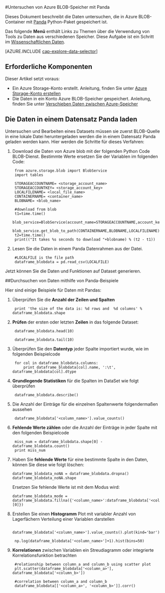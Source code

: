 <properties 
    pageTitle="Untersuchen von Azure BLOB-Speicher mit Panda | Microsoft Azure" 
    description="Wie Sie Daten untersuchen, die in Azure BLOB-Container mit Panda gespeichert." 
    services="machine-learning,storage" 
    documentationCenter="" 
    authors="bradsev" 
    manager="jhubbard" 
    editor="cgronlun" />

<tags 
    ms.service="machine-learning" 
    ms.workload="data-services" 
    ms.tgt_pltfrm="na" 
    ms.devlang="na" 
    ms.topic="article" 
    ms.date="09/13/2016" 
    ms.author="bradsev" /> 

#<a name="explore-data-in-azure-blob-storage-with-pandas"></a>Untersuchen von Azure BLOB-Speicher mit Panda

Dieses Dokument beschreibt die Daten untersuchen, die in Azure BLOB-Container mit [Panda](http://pandas.pydata.org/) Python-Paket gespeichert ist.

Das folgende **Menü** enthält Links zu Themen über die Verwendung von Tools zu Daten aus verschiedenen Speicher. Diese Aufgabe ist ein Schritt im [Wissenschaftlichen Daten]().

[AZURE.INCLUDE [cap-explore-data-selector](../../includes/cap-explore-data-selector.md)]


## <a name="prerequisites"></a>Erforderliche Komponenten
Dieser Artikel setzt voraus:

* Ein Azure Storage-Konto erstellt. Anleitung, finden Sie unter [Azure Storage-Konto erstellen](../storage/storage-create-storage-account.md#create-a-storage-account)
* Die Daten in ein Konto Azure BLOB-Speicher gespeichert. Anleitung, finden Sie unter [Verschieben Daten zwischen Azure-Speicher](../storage/storage-moving-data.md)

## <a name="load-the-data-into-a-pandas-dataframe"></a>Die Daten in einem Datensatz Panda laden
Untersuchen und Bearbeiten eines Datasets müssen sie zuerst BLOB-Quelle in eine lokale Datei heruntergeladen werden die in einem Datensatz Panda geladen werden kann. Hier werden die Schritte für dieses Verfahren:

1. Download die Daten von Azure blob mit der folgenden Python Code BLOB-Dienst. Bestimmte Werte ersetzen Sie der Variablen im folgenden Code: 

        from azure.storage.blob import BlobService
        import tables
        
        STORAGEACCOUNTNAME= <storage_account_name>
        STORAGEACCOUNTKEY= <storage_account_key>
        LOCALFILENAME= <local_file_name>        
        CONTAINERNAME= <container_name>
        BLOBNAME= <blob_name>

        #download from blob
        t1=time.time()
        blob_service=BlobService(account_name=STORAGEACCOUNTNAME,account_key=STORAGEACCOUNTKEY)
        blob_service.get_blob_to_path(CONTAINERNAME,BLOBNAME,LOCALFILENAME)
        t2=time.time()
        print(("It takes %s seconds to download "+blobname) % (t2 - t1))


2. Lesen Sie die Daten in einem Panda Datenrahmen aus der Datei.

        #LOCALFILE is the file path 
        dataframe_blobdata = pd.read_csv(LOCALFILE)

Jetzt können Sie die Daten und Funktionen auf Dataset generieren.

##<a name="blob-dataexploration"></a>Durchsuchen von Daten mithilfe von Panda-Beispiele

Hier sind einige Beispiele für Daten mit Pandas:

1. Überprüfen Sie die **Anzahl der Zeilen und Spalten** 

        print 'the size of the data is: %d rows and  %d columns' % dataframe_blobdata.shape

2. **Prüfen** der ersten oder letzten **Zeilen** in das folgende Dataset:

        dataframe_blobdata.head(10)
        
        dataframe_blobdata.tail(10)

3. Überprüfen Sie den **Datentyp** jeder Spalte importiert wurde, wie im folgenden Beispielcode
    
        for col in dataframe_blobdata.columns:
            print dataframe_blobdata[col].name, ':\t', dataframe_blobdata[col].dtype

4. **Grundlegende Statistiken** für die Spalten im DataSet wie folgt überprüfen
 
        dataframe_blobdata.describe()
    
5. Die Anzahl der Einträge für die einzelnen Spaltenwerte folgendermaßen aussehen

        dataframe_blobdata['<column_name>'].value_counts()

6. **Fehlende Werte zählen** oder die Anzahl der Einträge in jeder Spalte mit den folgenden Beispielcode

        miss_num = dataframe_blobdata.shape[0] - dataframe_blobdata.count()
        print miss_num
     
7.  Haben Sie **fehlende Werte** für eine bestimmte Spalte in den Daten, können Sie diese wie folgt löschen:

        dataframe_blobdata_noNA = dataframe_blobdata.dropna()
        dataframe_blobdata_noNA.shape

    Ersetzen Sie fehlende Werte ist mit dem Modus wird:
    
        dataframe_blobdata_mode = dataframe_blobdata.fillna({'<column_name>':dataframe_blobdata['<column_name>'].mode()[0]})        

8. Erstellen Sie einen **Histogramm** Plot mit variabler Anzahl von Lagerfächern Verteilung einer Variablen darstellen 
    
        dataframe_blobdata['<column_name>'].value_counts().plot(kind='bar')
        
        np.log(dataframe_blobdata['<column_name>']+1).hist(bins=50)
    
9. **Korrelationen** zwischen Variablen ein Streudiagramm oder integrierte Korrelationsfunktion betrachten

        #relationship between column_a and column_b using scatter plot
        plt.scatter(dataframe_blobdata['<column_a>'], dataframe_blobdata['<column_b>'])
        
        #correlation between column_a and column_b
        dataframe_blobdata[['<column_a>', '<column_b>']].corr()
